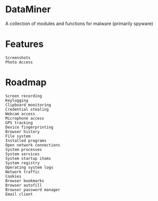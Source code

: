 # DataMiner

A collection of modules and functions for malware (primarily spyware)

# Features

```
Screenshots
Photo Access
```

# Roadmap

```
Screen recording
Keylogging
Clipboard monitoring
Credential stealing
Webcam access
Microphone access
GPS tracking
Device fingerprinting
Browser history
File system
Installed programs
Open network connections
System processes
System services
System startup items
System registry
Operating system logs
Network traffic
Cookies
Browser bookmarks
Browser autofill
Browser password manager
Email client
```